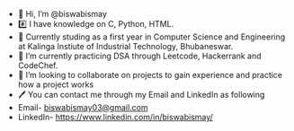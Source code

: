 - 👋 Hi, I’m @biswabismay
- #️⃣ I have knowledge on C, Python, HTML.
- 📑 Currently studing as a first year in Computer Science and Engineering at Kalinga Instiute of Industrial Technology, Bhubaneswar.
- 🌱 I’m currently practicing DSA through Leetcode, Hackerrank and CodeChef.
- 👀 I’m looking to collaborate on projects to gain experience and practice how a project works
- 🖊 You can contact me through my Email and LinkedIn as following
- Email- biswabismay03@gmail.com
- LinkedIn- https://www.linkedin.com/in/biswabismay/

<!---
biswabismay/biswabismay is a ✨ special ✨ repository because its `README.md` (this file) appears on your GitHub profile.
You can click the Preview link to take a look at your changes.
--->
